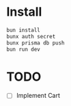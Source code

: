 # Install

```bash
bun install
bunx auth secret
bunx prisma db push
bun run dev
```

# TODO
- [ ] Implement Cart